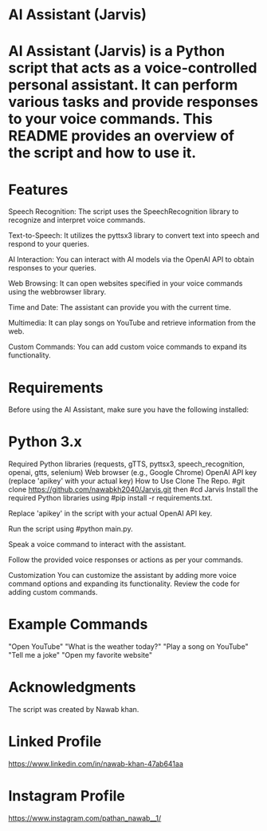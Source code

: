 # AI Assistant (Jarvis)
# AI Assistant (Jarvis) is a Python script that acts as a voice-controlled personal assistant. It can perform various tasks and provide responses to your voice commands. This README provides an overview of the script and how to use it.

# Features
Speech Recognition: The script uses the SpeechRecognition library to recognize and interpret voice commands.

Text-to-Speech: It utilizes the pyttsx3 library to convert text into speech and respond to your queries.

AI Interaction: You can interact with AI models via the OpenAI API to obtain responses to your queries.

Web Browsing: It can open websites specified in your voice commands using the webbrowser library.

Time and Date: The assistant can provide you with the current time.

Multimedia: It can play songs on YouTube and retrieve information from the web.

Custom Commands: You can add custom voice commands to expand its functionality.

# Requirements
Before using the AI Assistant, make sure you have the following installed:

# Python 3.x
Required Python libraries (requests, gTTS, pyttsx3, speech_recognition, openai, gtts, selenium)
Web browser (e.g., Google Chrome)
OpenAI API key (replace 'apikey' with your actual key)
How to Use
Clone The Repo. 
  #git clone https://github.com/nawabkh2040/Jarvis.git
then 
  #cd Jarvis
Install the required Python libraries using
  #pip install -r requirements.txt.

Replace 'apikey' in the script with your actual OpenAI API key.

Run the script using
  #python main.py.

Speak a voice command to interact with the assistant.

Follow the provided voice responses or actions as per your commands.

Customization
You can customize the assistant by adding more voice command options and expanding its functionality. Review the code for adding custom commands.

# Example Commands
"Open YouTube"
"What is the weather today?"
"Play a song on YouTube"
"Tell me a joke"
"Open my favorite website"

# Acknowledgments
The script was created by Nawab khan.
# Linked Profile 
https://www.linkedin.com/in/nawab-khan-47ab641aa
# Instagram Profile
https://www.instagram.com/pathan_nawab__1/
